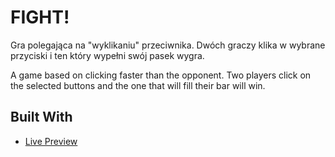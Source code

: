 # FIGHT!

Gra polegająca na "wyklikaniu" przeciwnika. Dwóch graczy klika w wybrane przyciski i ten który wypełni swój pasek wygra.

A game based on clicking faster than the opponent. Two players click on the selected buttons and the one that will fill their bar will win.

## Built With

* [Live Preview](https://mativve.github.io/Fighting-keys/)
